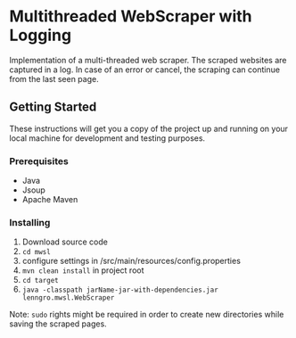 # Multithreaded WebScraper with Logging

Implementation of a multi-threaded web scraper. The scraped websites are captured in a log. In case of an error or cancel, the scraping can continue from the last seen page.

## Getting Started

These instructions will get you a copy of the project up and running on your local machine for development and testing purposes.

### Prerequisites

- Java
- Jsoup
- Apache Maven

### Installing

1. Download source code
2. `cd mwsl`
3. configure settings in /src/main/resources/config.properties
4. `mvn clean install` in project root
5. `cd target`
6. `java -classpath jarName-jar-with-dependencies.jar lenngro.mwsl.WebScraper`

Note: `sudo` rights might be required in order to create new directories while saving the scraped pages.

